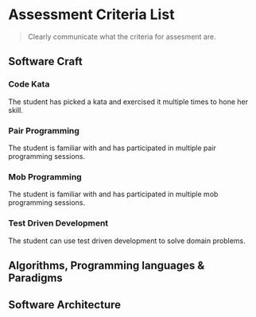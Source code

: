 # Assessment Criteria List
> Clearly communicate what the criteria for assesment are.

## Software Craft
### Code Kata
The student has picked a kata and exercised it multiple times to hone her skill.

### Pair Programming
The student is familiar with and has participated in multiple pair programming sessions.

### Mob Programming
The student is familiar with and has participated in multiple mob programming sessions.

### Test Driven Development
The student can use test driven development to solve domain problems.

## Algorithms, Programming languages & Paradigms

## Software Architecture
